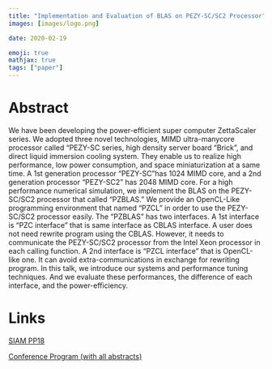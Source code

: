 ```yaml
---
title: "Implementation and Evaluation of BLAS on PEZY-SC/SC2 Processor"
images: [images/logo.png]

date: 2020-02-19

emoji: true
mathjax: true
tags: ["paper"]
---
```


# Abstract
We have been developing the power-efficient super computer ZettaScaler series. We adopted three novel technologies, MIMD ultra-manycore processor called “PEZY-SC series, high density server board “Brick”, and direct liquid immersion cooling system. They enable us to realize high performance, low power consumption, and space miniaturization at a same time.
A 1st generation processor “PEZY-SC”has 1024 MIMD core, and a 2nd generation processor “PEZY-SC2” has 2048 MIMD core. For a high performance numerical simulation, we implement the BLAS on the PEZY-SC/SC2 processor that called “PZBLAS.”
We provide an OpenCL-Like programming environment that named “PZCL” in order to use the PEZY-SC/SC2 processor easily. The “PZBLAS” has two interfaces. A 1st interface is “PZC interface” that is same interface as CBLAS interface. A user does not need rewrite program using the CBLAS. However, it needs to communicate the PEZY-SC/SC2 processor from the Intel Xeon processor in each calling function. A 2nd interface is “PZCL interface” that is OpenCL-like one. It can avoid extra-communications in exchange for rewriting program.
In this talk, we introduce our systems and performance tuning techniques. And we evaluate these performances, the difference of each interface, and the power-efficiency.

# Links
[SIAM PP18](https://archive.siam.org/meetings/pp18/)

[Conference Program (with all abstracts)](https://archive.siam.org/meetings/pp18/PP18_program_abstracts-01-16-18.pdf)

